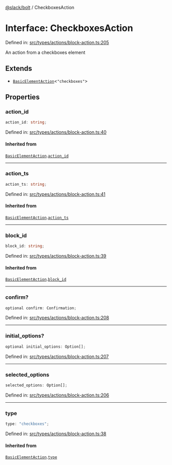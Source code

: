 [@slack/bolt](../index.md) / CheckboxesAction

# Interface: CheckboxesAction

Defined in: [src/types/actions/block-action.ts:205](https://github.com/slackapi/bolt-js/blob/main/src/types/actions/block-action.ts#L205)

An action from a checkboxes element

## Extends

- [`BasicElementAction`](BasicElementAction.md)\<`"checkboxes"`\>

## Properties

### action\_id

```ts
action_id: string;
```

Defined in: [src/types/actions/block-action.ts:40](https://github.com/slackapi/bolt-js/blob/main/src/types/actions/block-action.ts#L40)

#### Inherited from

[`BasicElementAction`](BasicElementAction.md).[`action_id`](BasicElementAction.md#action_id)

***

### action\_ts

```ts
action_ts: string;
```

Defined in: [src/types/actions/block-action.ts:41](https://github.com/slackapi/bolt-js/blob/main/src/types/actions/block-action.ts#L41)

#### Inherited from

[`BasicElementAction`](BasicElementAction.md).[`action_ts`](BasicElementAction.md#action_ts)

***

### block\_id

```ts
block_id: string;
```

Defined in: [src/types/actions/block-action.ts:39](https://github.com/slackapi/bolt-js/blob/main/src/types/actions/block-action.ts#L39)

#### Inherited from

[`BasicElementAction`](BasicElementAction.md).[`block_id`](BasicElementAction.md#block_id)

***

### confirm?

```ts
optional confirm: Confirmation;
```

Defined in: [src/types/actions/block-action.ts:208](https://github.com/slackapi/bolt-js/blob/main/src/types/actions/block-action.ts#L208)

***

### initial\_options?

```ts
optional initial_options: Option[];
```

Defined in: [src/types/actions/block-action.ts:207](https://github.com/slackapi/bolt-js/blob/main/src/types/actions/block-action.ts#L207)

***

### selected\_options

```ts
selected_options: Option[];
```

Defined in: [src/types/actions/block-action.ts:206](https://github.com/slackapi/bolt-js/blob/main/src/types/actions/block-action.ts#L206)

***

### type

```ts
type: "checkboxes";
```

Defined in: [src/types/actions/block-action.ts:38](https://github.com/slackapi/bolt-js/blob/main/src/types/actions/block-action.ts#L38)

#### Inherited from

[`BasicElementAction`](BasicElementAction.md).[`type`](BasicElementAction.md#type)
